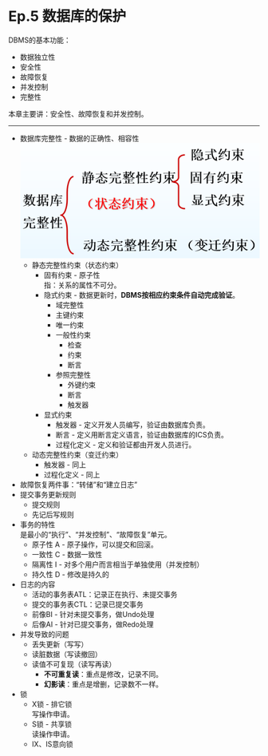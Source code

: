 # Ep.5 数据库的保护

DBMS的基本功能：

* 数据独立性
* 安全性
* 故障恢复
* 并发控制
* 完整性

本章主要讲：安全性、故障恢复和并发控制。

---

* 数据库完整性 - 数据的正确性、相容性
  ![数据库完整性](images/5-Database_protection--06-25_18-37-25.png)
  * 静态完整性约束（状态约束）
    * 固有约束 - 原子性  
      指：关系的属性不可分。
    * 隐式约束 - 数据更新时，**DBMS按相应约束条件自动完成验证**。
      * 域完整性
      * 主键约束
      * 唯一约束
      * 一般性约束
        * 检查
        * 约束
        * 断言
      * 参照完整性
        * 外键约束
        * 断言
        * 触发器
    * 显式约束
      * 触发器 - 定义开发人员编写，验证由数据库负责。
      * 断言 - 定义用断言定义语言，验证由数据库的ICS负责。
      * 过程化定义 - 定义和验证都由开发人员进行。
  * 动态完整性约束（变迁约束）
    * 触发器 - 同上
    * 过程化定义 - 同上
* 故障恢复两件事：“转储”和“建立日志”
* 提交事务更新规则
  * 提交规则
  * 先记后写规则
* 事务的特性  
  是最小的“执行”、“并发控制”、“故障恢复”单元。
  * 原子性 A - 原子操作，可以提交和回滚。
  * 一致性 C - 数据一致性
  * 隔离性 I - 对多个用户而言相当于单独使用（并发控制）
  * 持久性 D - 修改是持久的
* 日志的内容
  * 活动的事务表ATL：记录正在执行、未提交事务
  * 提交的事务表CTL：记录已提交事务
  * 前像BI - 针对未提交事务，做Undo处理
  * 后像AI - 针对已提交事务，做Redo处理
* 并发导致的问题
  * 丢失更新（写写）
  * 读脏数据（写读撤回）
  * 读值不可复现（读写再读）
    * **不可重复读**：重点是修改，记录不同。
    * **幻影读**：重点是增删，记录数不一样。
* 锁
  * X锁 - 排它锁  
    写操作申请。
  * S锁 - 共享锁  
    读操作申请。
  * IX、IS意向锁
